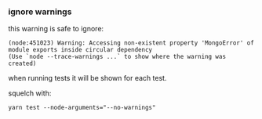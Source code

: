 ### ignore warnings

this warning is safe to ignore:
```
(node:451023) Warning: Accessing non-existent property 'MongoError' of module exports inside circular dependency
(Use `node --trace-warnings ...` to show where the warning was created)
```

when running tests it will be shown for each test.

squelch with:

```
yarn test --node-arguments="--no-warnings"
```
